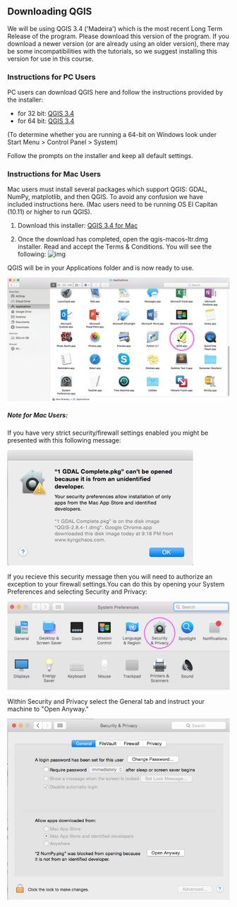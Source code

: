 ## Downloading QGIS

We will be using QGIS 3.4 ('Madeira') which is the most recent Long Term Release of the program. Please download this version of the program. If you download a newer version (or are already using an older version), there may be some incompatibilities with the tutorials, so we suggest installing this version for use in this course.

### Instructions for PC Users
PC users can download QGIS here and follow the instructions provided by the installer:

* for 32 bit: [QGIS 3.4](https://qgis.org/downloads/QGIS-OSGeo4W-3.4.14-1-Setup-x86.exe)
* for 64 bit: [QGIS 3.4](https://qgis.org/downloads/QGIS-OSGeo4W-3.4.14-1-Setup-x86_64.exe)

(To determine whether you are running a 64-bit on Windows look under Start Menu > Control Panel > System)

Follow the prompts on the installer and keep all default settings. 

### Instructions for Mac Users
Mac users must install several packages which support QGIS: GDAL, NumPy, matplotlib, and then QGIS. To avoid any confusion we have included instructions here. (Mac users need to be running OS El Capitan (10.11) or higher to run QGIS). 

1. Download this installer: [QGIS 3.4 for Mac](https://qgis.org/downloads/macos/qgis-macos-ltr.dmg)

2. Once the download has completed, open the qgis-macos-ltr.dmg installer. Read and accept the Terms & Conditions. You will see the following: 
 ![img](https://github.com/CenterForSpatialResearch/mapping_architecture_urbanism_humanities/blob/master/Images/01/01_install_qgis.png)

QGIS will be in your Applications folder and is now ready to use. 

![img](https://github.com/CenterForSpatialResearch/MappingForTheUrbanHumanities/blob/master/Resources/Images/InstallMac11.png)

##### Note for Mac Users: 
If you have very strict security/firewall settings enabled you might be presented with this following message: 

![img](https://github.com/CenterForSpatialResearch/MappingForTheUrbanHumanities/blob/master/Resources/Images/InstallMac02.png)

If you recieve this security message then you will need to authorize an exception to your firewall settings.You can do this by opening your System Preferences and selecting Security and Privacy:

![img](https://github.com/CenterForSpatialResearch/MappingForTheUrbanHumanities/blob/master/Resources/Images/InstallMac03.png)

Within Security and Privacy select the General tab and instruct your machine to "Open Anyway." 

![img](https://github.com/CenterForSpatialResearch/MappingForTheUrbanHumanities/blob/master/Resources/Images/InstallMac07.png)
